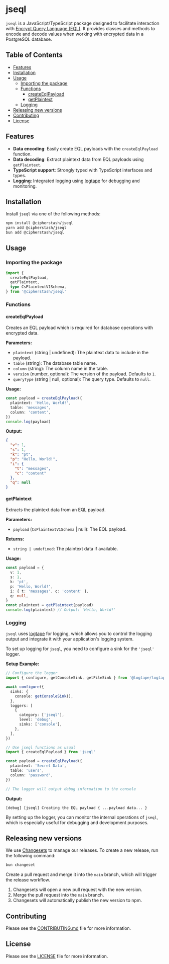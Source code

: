 # jseql

`jseql` is a JavaScript/TypeScript package designed to facilitate interaction with [Encrypt Query Language (EQL)](https://github.com/cipherstash/encrypt-query-language). It provides classes and methods to encode and decode values when working with encrypted data in a PostgreSQL database.

## Table of Contents

- [Features](#features)
- [Installation](#installation)
- [Usage](#usage)
  - [Importing the package](#importing-the-package)
  - [Functions](#functions)
    - [createEqlPayload](#createeqlpayload)
    - [getPlaintext](#getplaintext)
  - [Logging](#logging)
- [Releasing new versions](#releasing-new-versions)
- [Contributing](#contributing)
- [License](#license)

## Features

- **Data encoding**: Easily create EQL payloads with the `createEqlPayload` function.
- **Data decoding**: Extract plaintext data from EQL payloads using `getPlaintext`.
- **TypeScript support**: Strongly typed with TypeScript interfaces and types.
- **Logging**: Integrated logging using [logtape](https://github.com/logtape/logtape) for debugging and monitoring.

## Installation

Install `jseql` via one of the following methods:

```bash
npm install @cipherstash/jseql
yarn add @cipherstash/jseql
bun add @cipherstash/jseql
```

## Usage

### Importing the package

```typescript
import {
  createEqlPayload,
  getPlaintext,
  type CsPlaintextV1Schema,
} from '@cipherstash/jseql'
```

### Functions

#### createEqlPayload

Creates an EQL payload which is required for database operations with encrypted data.

**Parameters:**

- `plaintext` (string | undefined): The plaintext data to include in the payload.
- `table` (string): The database table name.
- `column` (string): The column name in the table.
- `version` (number, optional): The version of the payload. Defaults to `1`.
- `queryType` (string | null, optional): The query type. Defaults to `null`.

**Usage:**

```typescript
const payload = createEqlPayload({
  plaintext: 'Hello, World!',
  table: 'messages',
  column: 'content',
})
console.log(payload)
```

**Output:**

```json
{
  "v": 1,
  "s": 1,
  "k": "pt",
  "p": "Hello, World!",
  "i": {
    "t": "messages",
    "c": "content"
  },
  "q": null
}
```

#### getPlaintext

Extracts the plaintext data from an EQL payload.

**Parameters:**

- `payload` (`CsPlaintextV1Schema` | null): The EQL payload.

**Returns:**

- `string | undefined`: The plaintext data if available.

**Usage:**

```typescript
const payload = {
  v: 1,
  s: 1,
  k: 'pt',
  p: 'Hello, World!',
  i: { t: 'messages', c: 'content' },
  q: null,
}
const plaintext = getPlaintext(payload)
console.log(plaintext) // Output: 'Hello, World!'
```

### Logging

`jseql` uses [logtape](https://github.com/logtape/logtape) for logging, which allows you to control the logging output and integrate it with your application's logging system.

To set up logging for `jseql`, you need to configure a sink for the `'jseql'` logger.

**Setup Example:**

```typescript
// Configure the logger
import { configure, getConsoleSink, getFileSink } from '@logtape/logtape'

await configure({
  sinks: {
    console: getConsoleSink(),
  },
  loggers: [
    {
      category: ['jseql'],
      level: 'debug',
      sinks: ['console'],
    },
  ],
})

// Use jseql functions as usual
import { createEqlPayload } from 'jseql'

const payload = createEqlPayload({
  plaintext: 'Secret Data',
  table: 'users',
  column: 'password',
})

// The logger will output debug information to the console
```

**Output:**

```
[debug] [jseql] Creating the EQL payload { ...payload data... }
```

By setting up the logger, you can monitor the internal operations of `jseql`, which is especially useful for debugging and development purposes.

## Releasing new versions

We use [Changesets](https://github.com/changesets/changesets) to manage our releases. 
To create a new release, run the following command:

```bash
bun changeset
```

Create a pull request and merge it into the `main` branch, which will trigger the release workflow.

1. Changesets will open a new pull request with the new version.
2. Merge the pull request into the `main` branch.
3. Changesets will automatically publish the new version to npm.

## Contributing

Please see the [CONTRIBUTING.md](CONTRIBUTING.md) file for more information.

## License

Please see the [LICENSE](LICENSE.md) file for more information.